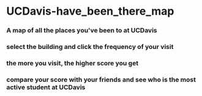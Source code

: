 # UCDavis-have_been_there_map
### A map of all the places you've been to at UCDavis
### select the building and click the frequency of your visit
### the more you visit, the higher score you get
### compare your score with your friends and see who is the most active student at UCDavis
